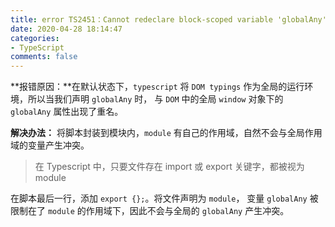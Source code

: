```yaml
---
title: error TS2451：Cannot redeclare block-scoped variable 'globalAny'
date: 2020-04-28 18:14:47
categories:
- TypeScript
comments: false
---
```


**报错原因：**在默认状态下，`typescript` 将 `DOM typings` 作为全局的运行环境，所以当我们声明 `globalAny` 时， 与 `DOM` 中的全局 `window` 对象下的 `globalAny` 属性出现了重名。

<!-- more -->

**解决办法：** 将脚本封装到模块内，`module` 有自己的作用域，自然不会与全局作用域的变量产生冲突。

> 在 Typescript 中，只要文件存在 import 或 export 关键字，都被视为 module

在脚本最后一行，添加 `export {};`。将文件声明为 `module`， 变量  `globalAny`  被限制在了 `module` 的作用域下，因此不会与全局的 `globalAny`  产生冲突。